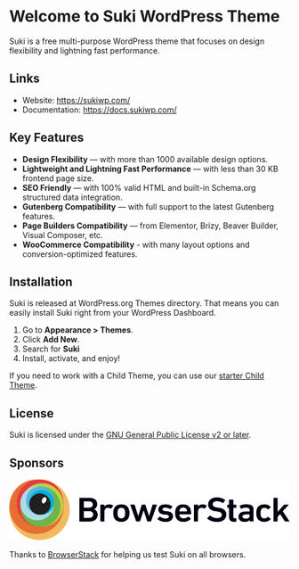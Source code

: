 # Welcome to Suki WordPress Theme

Suki is a free multi-purpose WordPress theme that focuses on design flexibility and lightning fast performance.

## Links

- Website: https://sukiwp.com/
- Documentation: https://docs.sukiwp.com/

## Key Features

- **Design Flexibility** — with more than 1000 available design options.
- **Lightweight and Lightning Fast Performance** — with less than 30 KB frontend page size.
- **SEO Friendly** — with 100% valid HTML and built-in Schema.org structured data integration.
- **Gutenberg Compatibility** — with full support to the latest Gutenberg features.
- **Page Builders Compatibility** — from Elementor, Brizy, Beaver Builder, Visual Composer, etc.
- **WooCommerce Compatibility** - with many layout options and conversion-optimized features.

## Installation

Suki is released at WordPress.org Themes directory. That means you can easily install Suki right from your WordPress Dashboard.

1. Go to **Appearance > Themes**.
2. Click **Add New**.
3. Search for **Suki**
4. Install, activate, and enjoy!

If you need to work with a Child Theme, you can use our [starter Child Theme](https://github.com/sukiwp/suki-child/).

## License

Suki is licensed under the [GNU General Public License v2 or later](http://www.gnu.org/licenses/gpl-2.0.html).

## Sponsors

![](/.github/assets/browserstack-logo.svg)

Thanks to [BrowserStack](https://www.browserstack.com/) for helping us test Suki on all browsers.